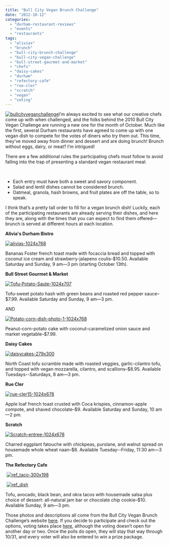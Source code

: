 ```yaml
---
title: "Bull City Vegan Brunch Challenge"
date: "2012-10-12"
categories: 
  - "durham-restaurant-reviews"
  - "events"
  - "restaurants"
tags: 
  - "alivias"
  - "brunch"
  - "bull-city-brunch-challenge"
  - "bull-city-vegan-challenge"
  - "bull-street-gourmet-and-market"
  - "chefs"
  - "daisy-cakes"
  - "durham"
  - "refectory-cafe"
  - "rue-cler"
  - "scratch"
  - "vegan"
  - "voting"
---
```


[![](http://s3.amazonaws.com/thegourmez-wpmedia/2012/10/bullcityveganchallenge.jpg "bullcityveganchallenge")](http://s3.amazonaws.com/thegourmez-wpmedia/2012/10/bullcityveganchallenge.jpg)I’m always excited to see what our creative chefs come up with when challenged, and the folks behind the 2010 Bull City Vegan Challenge are running a new one for the month of October. Much like the first, several Durham restaurants have agreed to come up with one vegan dish to compete for the votes of diners who try them out. This time, they’ve moved away from dinner and dessert and are doing brunch! Brunch without eggs, dairy, or meat? I’m intrigued!

There are a few additional rules the participating chefs must follow to avoid falling into the trap of presenting a standard vegan restaurant meal:

 

- Each entry must have both a sweet and savory component.
- Salad and lentil dishes cannot be considered brunch.
- Oatmeal, granola, hash browns, and fruit plates are off the table, so to speak.

I think that’s a pretty tall order to fill for a vegan brunch dish! Luckily, each of the participating restaurants are already serving their dishes, and here they are, along with the times that you can expect to find them offered—brunch is served at different hours at each location.

**Alivia's Durham Bistro**

[![](http://s3.amazonaws.com/thegourmez-wpmedia/2012/10/alivias-1024x768.jpg "alivias-1024x768")](http://s3.amazonaws.com/thegourmez-wpmedia/2012/10/alivias-1024x768.jpg)

Bananas Foster french toast made with focaccia bread and topped with coconut ice cream and strawberry-jalapeno coulis–$10.50. Available Saturday and Sunday, 9 am—3 pm (starting October 13th).

**Bull Street Gourmet & Market**

[![](http://s3.amazonaws.com/thegourmez-wpmedia/2012/10/Tofu-Potato-Saute-1024x707.jpg "Tofu-Potato-Saute-1024x707")](http://s3.amazonaws.com/thegourmez-wpmedia/2012/10/Tofu-Potato-Saute-1024x707.jpg)

Tofu-sweet potato hash with green beans and roasted red pepper sauce–$7.99. Available Saturday and Sunday, 9 am—3 pm.

AND

[![](http://s3.amazonaws.com/thegourmez-wpmedia/2012/10/Potato-corn-dish-photo-1-1024x768.jpg "Potato-corn-dish-photo-1-1024x768")](http://s3.amazonaws.com/thegourmez-wpmedia/2012/10/Potato-corn-dish-photo-1-1024x768.jpg)

Peanut-corn-potato cake with coconut-caramelized onion sauce and market vegetable–$7.99.

**Daisy Cakes**

[![](http://s3.amazonaws.com/thegourmez-wpmedia/2012/10/daisycakes-279x300.jpg "daisycakes-279x300")](http://s3.amazonaws.com/thegourmez-wpmedia/2012/10/daisycakes-279x300.jpg)

North Coast tofu scramble made with roasted veggies, garlic-cilantro tofu, and topped with vegan mozzarella, cilantro, and scallions–$8.95. Available Tuesdays--Saturdays, 8 am—3 pm.

**Rue Cler**

[![](http://s3.amazonaws.com/thegourmez-wpmedia/2012/10/rue-cler15-1024x678.jpg "rue-cler15-1024x678")](http://s3.amazonaws.com/thegourmez-wpmedia/2012/10/rue-cler15-1024x678.jpg)

Apple loaf french toast crusted with Coca krispies, cinnamon-apple compote, and shaved chocolate–$9. Available Saturday and Sunday, 10 am—2 pm.

**Scratch**

[![](http://s3.amazonaws.com/thegourmez-wpmedia/2012/10/Scratch-entree-1024x678.jpg "Scratch-entree-1024x678")](http://s3.amazonaws.com/thegourmez-wpmedia/2012/10/Scratch-entree-1024x678.jpg)

Charred eggplant fatouche with chickpeas, purslane, and walnut spread on housemade whole wheat naan–$8. Available Tuesday--Friday, 11:30 am—3 pm.

**The Refectory Cafe** 

 [![](http://s3.amazonaws.com/thegourmez-wpmedia/2012/10/ref_taco-300x198.jpg "ref_taco-300x198")](http://s3.amazonaws.com/thegourmez-wpmedia/2012/10/ref_taco-300x198.jpg)

 [![](http://s3.amazonaws.com/thegourmez-wpmedia/2012/10/ref_dish.jpeg "ref_dish")](http://s3.amazonaws.com/thegourmez-wpmedia/2012/10/ref_dish.jpeg)

Tofu, avocado, black bean, and okra tacos with housemade salsa plus choice of dessert: all-natural jam bar or chocolate chip cookie–$10. Available Sunday, 9 am—3 pm.

Those photos and descriptions all come from the Bull City Vegan Brunch Challenge’s website [here](http://globalveganchefchallenge.com/durham-nc-2012/). If you decide to participate and check out the options, voting takes place [here](http://globalveganchefchallenge.com/durham-nc-2012-vote/), although the voting doesn’t open for another day or two. Once the polls do open, they will stay that way through 10/31, and every voter will also be entered to win a prize package.
